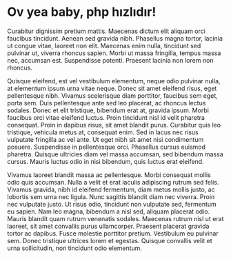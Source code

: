 # Ov yea baby, php hızlıdır!

Curabitur dignissim pretium mattis. Maecenas dictum elit aliquam orci faucibus tincidunt. Aenean sed gravida nibh. Phasellus magna tortor, lacinia ut congue vitae, laoreet non elit. Maecenas enim nulla, tincidunt sed pulvinar ut, viverra rhoncus sapien. Morbi ut massa fringilla, tempus massa nec, accumsan est. Suspendisse potenti. Praesent lacinia non lorem non rhoncus.

Quisque eleifend, est vel vestibulum elementum, neque odio pulvinar nulla, at elementum ipsum urna vitae neque. Donec sit amet eleifend risus, eget pellentesque nibh. Vivamus scelerisque diam porttitor, faucibus sem eget, porta sem. Duis pellentesque ante sed leo placerat, ac rhoncus lectus sodales. Donec et elit tristique, bibendum erat at, gravida ipsum. Morbi faucibus orci vitae eleifend luctus. Proin tincidunt nisl id velit pharetra consequat. Proin in dapibus risus, sit amet blandit purus. Curabitur quis leo tristique, vehicula metus at, consequat enim. Sed in lacus nec risus vulputate fringilla ac vel ante. Ut eget nibh sit amet nisi condimentum posuere. Suspendisse in pellentesque orci. Phasellus cursus euismod pharetra. Quisque ultricies diam vel massa accumsan, sed bibendum massa cursus. Mauris luctus odio in nisi bibendum, quis luctus erat eleifend.

Vivamus laoreet blandit massa ac pellentesque. Morbi consequat mollis odio quis accumsan. Nulla a velit et erat iaculis adipiscing rutrum sed felis. Vivamus gravida, nibh id eleifend fermentum, diam metus mollis justo, ac lobortis sem urna nec ligula. Nunc sagittis blandit diam nec viverra. Proin nec vulputate justo. Ut risus odio, tincidunt non vulputate sed, fermentum eu sapien. Nam leo magna, bibendum a nisl sed, aliquam placerat odio. Mauris blandit quam rutrum venenatis sodales. Maecenas rutrum nisl ut erat laoreet, sit amet convallis purus ullamcorper. Praesent placerat gravida tortor ac dapibus. Fusce molestie porttitor pretium. Vestibulum eu pulvinar sem. Donec tristique ultrices lorem et egestas. Quisque convallis velit et urna sollicitudin, non tincidunt odio elementum.

